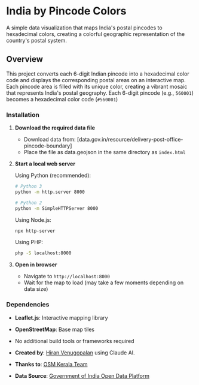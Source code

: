# India by Pincode Colors
A simple data visualization that maps India's postal pincodes to hexadecimal colors, creating a colorful geographic representation of the country's postal system.

## Overview
This project converts each 6-digit Indian pincode into a hexadecimal color code and displays the corresponding postal areas on an interactive map. 
Each pincode area is filled with its unique color, creating a vibrant mosaic that represents India's postal geography. 
Each 6-digit pincode (e.g., `560001`) becomes a hexadecimal color code (`#560001`)

### Installation

1. **Download the required data file**
   - Download data from: [data.gov.in/resource/delivery-post-office-pincode-boundary]
   - Place the file as data.geojson in the same directory as `index.html`

2. **Start a local web server**
   
   Using Python (recommended):
   ```bash
   # Python 3
   python -m http.server 8000
   
   # Python 2
   python -m SimpleHTTPServer 8000
   ```
   
   Using Node.js:
   ```bash
   npx http-server
   ```
   
   Using PHP:
   ```bash
   php -S localhost:8000
   ```

4. **Open in browser**
   - Navigate to `http://localhost:8000`
   - Wait for the map to load (may take a few moments depending on data size)

### Dependencies
- **Leaflet.js**: Interactive mapping library
- **OpenStreetMap**: Base map tiles
- No additional build tools or frameworks required


- **Created by**: [Hiran Venugopalan](https://hiran.in) using Claude AI.
- **Thanks to**: [OSM Kerala Team](https://kerala.openstreetmap.in/maintainers/)
- **Data Source**: [Government of India Open Data Platform](https://data.gov.in/resource/delivery-post-office-pincode-boundary)
